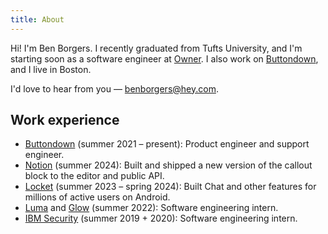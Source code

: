 ```yaml
---
title: About
---
```


Hi! I'm Ben Borgers. I recently graduated from Tufts University, and I'm starting soon as a software engineer at [Owner](https://owner.com). I also work on [Buttondown](https://buttondown.com), and I live in Boston.

I'd love to hear from you — [benborgers@hey.com](mailto:benborgers@hey.com).

## Work experience

- [Buttondown](https://buttondown.com) (summer 2021 – present): Product engineer and support engineer.
- [Notion](https://notion.so/product) (summer 2024): Built and shipped a new version of the callout block to the editor and public API.
- [Locket](https://locket.camera) (summer 2023 – spring 2024): Built Chat and other features for millions of active users on Android.
- [Luma](https://lu.ma) and [Glow](https://glow.app) (summer 2022): Software engineering intern.
- [IBM Security](https://www.ibm.com/products/guardium-insights) (summer 2019 + 2020): Software engineering intern.
